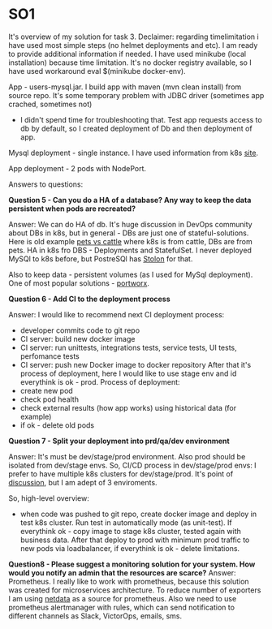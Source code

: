 # SO1
It's overview of my solution for task 3.
Declaimer: regarding timelimitation i have used most simple steps (no helmet deployments and etc).
I am ready to provide additional information if needed.
I have used minikube (local installation) because time limitation.
It's no docker registry available, so I have used workaround eval $(minikube docker-env).

App - users-mysql.jar. I build app with maven (mvn clean install) from source repo.
It's some temporary problem with JDBC driver (sometimes app crached, sometimes not)
- I didn't spend time for troubleshooting that.
Test app requests access to db by default, so I created deployment of Db and then deployment of app.

Mysql deployment - single instance. I have used information from k8s
[site](https://kubernetes.io/docs/tasks/run-application/run-single-instance-stateful-application/).

App deployment - 2 pods with NodePort.

Answers to questions:

**Question 5 - Can you do a HA of a database? Any way to keep the data persistent when pods are
recreated?**

Answer: We can do HA of db. It's huge discussion in DevOps community about DBs in k8s, but in general - DBs are
just one of stateful-solutions. Here is old example
[pets vs cattle](https://www.theregister.co.uk/2013/03/18/servers_pets_or_cattle_cern/) where k8s is from cattle,
DBs are from pets. HA in k8s fro DBS - Deployments and StatefulSet. I never deployed MySQl to k8s before, but PostreSQl
has [Stolon](https://github.com/sorintlab/stolon) for that.

Also to keep data - persistent volumes (as I used for MySql deployment). One of most popular solutions -
[portworx](https://portworx.com/run-ha-mysql-google-kubernetes-engine/).

**Question 6 - Add CI to the deployment process**

Answer:
I would like to recommend next CI deployment process:
- developer commits code to git repo
- CI server: build new docker image
- CI server: run unittests, integrations tests, service tests, UI tests, perfomance tests
- CI server: push new Docker image to docker repository
After that it's process of deployment, here I would like to use stage env and id everythink is ok - prod.
Process of deployment:
- create new pod
- check pod health
- check external results (how app works) using historical data (for example)
- if ok - delete old pods

**Question 7 - Split your deployment into prd/qa/dev environment**

Answer:
It's must be dev/stage/prod environment. Also prod should be isolated from dev/stage envs.
So, CI/CD process in dev/stage/prod envs:
I prefer to have multiple k8s clusters for dev/stage/prod. It's point of
[discussion](http://vadimeisenberg.blogspot.com/2019/03/multicluster-pros-and-cons.html), but I am adept of 3 enviroments.

So, high-level overview:
- when code was pushed to git repo, create docker image and deploy in test k8s cluster. Run test in automatically mode (as unit-test).
If everythink ok - copy image to stage k8s cluster, tested again with business data.
After that deploy to prod with minimum prod traffic to new pods via loadbalancer, if everythink is ok - delete limitations.

**Question8 - Please suggest a monitoring solution for your system. How would you notify an admin
that the resources are scarce?**
Answer:   
Prometheus. I really like to work with prometheus, because this solution was created for microservices architecture.
To reduce number of exporters I am using [netdata](https://my-netdata.io/) as a source for prometheus.
Also we need to use prometheus alertmanager with rules, which can send notification to different channels as Slack,
VictorOps, emails, sms.




